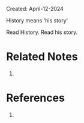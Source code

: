 Created: April-12-2024

History means 'his story'

Read History. Read his story.

# Related Notes

1. 
# References

1. 